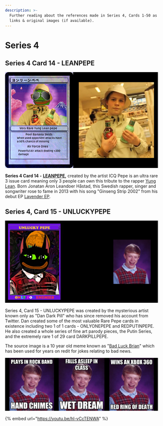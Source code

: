 ```yaml
---
description: >-
  Further reading about the references made in Series 4, Cards 1-50 as well as
  links & original images (if available).
---
```


# Series 4

## Series 4 Card 14 - LEANPEPE

![](<../../../.gitbook/assets/S04 C14 - LEANPEPE card and source.jpg>)

**Series 4 Card 14 -** [**LEANPEPE**](https://pepe.wtf/asset/LEANPEPE)**,** created by the artist ICQ Pepe is an ultra rare 3 issue card meaning only 3 people can own this tribute to the rapper [Yung Lean](https://en.wikipedia.org/wiki/Yung\_Lean). Born Jonatan Aron Leandoer Håstad, this Swedish rapper, singer and songwriter rose to fame in 2013 with his song "Ginseng Strip 2002" from his debut EP [Lavender EP](https://en.wikipedia.org/wiki/Lavender\_EP).

## Series 4, Card 15 - UNLUCKYPEPE

![](<../../../.gitbook/assets/S04 C15 - UNLUCKYPEPE card and source.jpg>)

Series 4, Card 15 - UNLUCKYPEPE was created by the mysterious artist known only as "Dan Dark Pill" who has since removed his account from Twitter. Dan created some of the most valuable Rare Pepe cards in existence including two 1 of 1 cards - ONLYONEPEPE and REDPUTINPEPE. He also created a whole series of fine art parody pieces, the Putin Series, and the extremely rare 1 of 29 card DARKPILLPEPE.&#x20;

The source image is a 10 year old meme known as "[Bad Luck Brian](https://knowyourmeme.com/memes/bad-luck-brian)" which has been used for years on redit for jokes relating to bad news.

![](<../../../.gitbook/assets/brian 33.jpg>)

{% embed url="https://youtu.be/hl-vCcTENWA" %}
